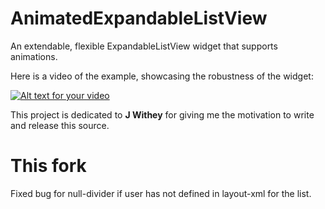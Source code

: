AnimatedExpandableListView
==========================

An extendable, flexible ExpandableListView widget that supports animations.

Here is a video of the example, showcasing the robustness of the widget:

[![Alt text for your video](http://img.youtube.com/vi/J7rcFRKvpyY/0.jpg)](http://www.youtube.com/watch?v=J7rcFRKvpyY)

This project is dedicated to <strong>J Withey</strong> for giving me the motivation to write and release this source.

This fork
==========================

Fixed bug for null-divider if user has not defined in layout-xml for the list.
